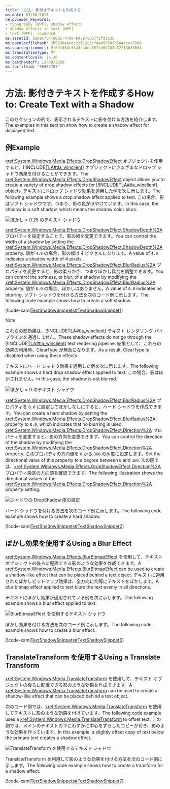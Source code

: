 ```yaml
---
title: '方法: 影付きテキストを作成する'
ms.date: 03/30/2017
helpviewer_keywords:
- typography [WPF], shadow effects
- shadow effects in text [WPF]
- text [WPF], shadowed
ms.assetid: 6ab9c754-6001-4708-b479-5367f2fd1a35
ms.openlocfilehash: 2b5298a4cdc2cf12c3cf44d06589c584accc7800
ms.sourcegitcommit: 9f6df084c53a3da0ea657ed0d708a72213683084
ms.translationtype: MT
ms.contentlocale: ja-JP
ms.lasthandoff: 12/09/2020
ms.locfileid: "96984707"
---
```

# <a name="how-to-create-text-with-a-shadow"></a><span data-ttu-id="ac879-102">方法: 影付きテキストを作成する</span><span class="sxs-lookup"><span data-stu-id="ac879-102">How to: Create Text with a Shadow</span></span>
<span data-ttu-id="ac879-103">このセクションの例で、表示されるテキストに影を付ける方法を紹介します。</span><span class="sxs-lookup"><span data-stu-id="ac879-103">The examples in this section show how to create a shadow effect for displayed text.</span></span>  
  
## <a name="example"></a><span data-ttu-id="ac879-104">例</span><span class="sxs-lookup"><span data-stu-id="ac879-104">Example</span></span>  
 <span data-ttu-id="ac879-105"><xref:System.Windows.Media.Effects.DropShadowEffect> オブジェクトを使用すると、[!INCLUDE[TLA#tla_winclient](../../../includes/tlasharptla-winclient-md.md)] オブジェクトにさまざまなドロップ シャドウ効果を付けることができます。</span><span class="sxs-lookup"><span data-stu-id="ac879-105">The <xref:System.Windows.Media.Effects.DropShadowEffect> object allows you to create a variety of drop shadow effects for [!INCLUDE[TLA#tla_winclient](../../../includes/tlasharptla-winclient-md.md)] objects.</span></span> <span data-ttu-id="ac879-106">テキストにドロップ シャドウ効果を適用した例を次に示します。</span><span class="sxs-lookup"><span data-stu-id="ac879-106">The following example shows a drop shadow effect applied to text.</span></span> <span data-ttu-id="ac879-107">この場合、影はソフト シャドウです。つまり、影の色がぼやけています。</span><span class="sxs-lookup"><span data-stu-id="ac879-107">In this case, the shadow is a soft shadow, which means the shadow color blurs.</span></span>  
  
 ![ぼかし &#61; 0.25 のテキスト シャドウ](./media/how-to-create-text-with-a-shadow/drop-shadow-text-effect.jpg)
  
 <span data-ttu-id="ac879-109"><xref:System.Windows.Media.Effects.DropShadowEffect.ShadowDepth%2A> プロパティを設定することで、影の幅を変更できます。</span><span class="sxs-lookup"><span data-stu-id="ac879-109">You can control the width of a shadow by setting the <xref:System.Windows.Media.Effects.DropShadowEffect.ShadowDepth%2A> property.</span></span> <span data-ttu-id="ac879-110">値が `4.0` の場合、影の幅は 4 ピクセルになります。</span><span class="sxs-lookup"><span data-stu-id="ac879-110">A value of `4.0` indicates a shadow width of 4 pixels.</span></span> <span data-ttu-id="ac879-111"><xref:System.Windows.Media.Effects.DropShadowEffect.BlurRadius%2A> プロパティを変更すると、影の柔らかさ、つまりぼかし具合を調整できます。</span><span class="sxs-lookup"><span data-stu-id="ac879-111">You can control the softness, or blur, of a shadow by modifying the <xref:System.Windows.Media.Effects.DropShadowEffect.BlurRadius%2A> property.</span></span> <span data-ttu-id="ac879-112">値が `0.0` の場合、ぼかしはありません。</span><span class="sxs-lookup"><span data-stu-id="ac879-112">A value of `0.0` indicates no blurring.</span></span> <span data-ttu-id="ac879-113">ソフト シャドウを付ける方法を次のコード例に示します。</span><span class="sxs-lookup"><span data-stu-id="ac879-113">The following code example shows how to create a soft shadow.</span></span>  
  
 [!code-xaml[TextShadowSnippets#TextShadowSnippet1](~/samples/snippets/csharp/VS_Snippets_Wpf/TextShadowSnippets/CS/SingleShadows.xaml#textshadowsnippet1)]  
  
> [!NOTE]
> <span data-ttu-id="ac879-114">これらの影効果は、[!INCLUDE[TLA#tla_winclient](../../../includes/tlasharptla-winclient-md.md)] テキスト レンダリング パイプラインを通過しません。</span><span class="sxs-lookup"><span data-stu-id="ac879-114">These shadow effects do not go through the [!INCLUDE[TLA#tla_winclient](../../../includes/tlasharptla-winclient-md.md)] text rendering pipeline.</span></span> <span data-ttu-id="ac879-115">結果として、これらの効果の利用時、ClearType が無効になります。</span><span class="sxs-lookup"><span data-stu-id="ac879-115">As a result, ClearType is disabled when using these effects.</span></span>  
  
 <span data-ttu-id="ac879-116">テキストにハード シャドウ効果を適用した例を次に示します。</span><span class="sxs-lookup"><span data-stu-id="ac879-116">The following example shows a hard drop shadow effect applied to text.</span></span> <span data-ttu-id="ac879-117">この場合、影はぼかされません。</span><span class="sxs-lookup"><span data-stu-id="ac879-117">In this case, the shadow is not blurred.</span></span>  
  
 ![ぼかし &#61; 0 のテキスト シャドウ](./media/how-to-create-text-with-a-shadow/text-shadow-softness.jpg)
  
 <span data-ttu-id="ac879-119"><xref:System.Windows.Media.Effects.DropShadowEffect.BlurRadius%2A> プロパティを `0.0` に設定してぼかしなしにすると、ハード シャドウを作成できます。</span><span class="sxs-lookup"><span data-stu-id="ac879-119">You can create a hard shadow by setting the <xref:System.Windows.Media.Effects.DropShadowEffect.BlurRadius%2A> property to `0.0`, which indicates that no blurring is used.</span></span> <span data-ttu-id="ac879-120"><xref:System.Windows.Media.Effects.DropShadowEffect.Direction%2A> プロパティを変更すると、影の方向を変更できます。</span><span class="sxs-lookup"><span data-stu-id="ac879-120">You can control the direction of the shadow by modifying the <xref:System.Windows.Media.Effects.DropShadowEffect.Direction%2A> property.</span></span> <span data-ttu-id="ac879-121">このプロパティの方向値を `0` から `360` の角度に設定します。</span><span class="sxs-lookup"><span data-stu-id="ac879-121">Set the directional value of this property to a degree between `0` and `360`.</span></span> <span data-ttu-id="ac879-122">次の図では、<xref:System.Windows.Media.Effects.DropShadowEffect.Direction%2A> プロパティ設定の方向値を確認できます。</span><span class="sxs-lookup"><span data-stu-id="ac879-122">The following illustration shows the directional values of the <xref:System.Windows.Media.Effects.DropShadowEffect.Direction%2A> property setting.</span></span>  
  
 ![シャドウの DropShadow 度の設定](./media/how-to-create-text-with-a-shadow/drop-shadow-degree-setting.png)
  
 <span data-ttu-id="ac879-124">ハード シャドウを付ける方法を次のコード例に示します。</span><span class="sxs-lookup"><span data-stu-id="ac879-124">The following code example shows how to create a hard shadow.</span></span>  
  
 [!code-xaml[TextShadowSnippets#TextShadowSnippet2](~/samples/snippets/csharp/VS_Snippets_Wpf/TextShadowSnippets/CS/SingleShadows.xaml#textshadowsnippet2)]  
  
## <a name="using-a-blur-effect"></a><span data-ttu-id="ac879-125">ぼかし効果を使用する</span><span class="sxs-lookup"><span data-stu-id="ac879-125">Using a Blur Effect</span></span>  
 <span data-ttu-id="ac879-126"><xref:System.Windows.Media.Effects.BlurBitmapEffect> を使用して、テキスト オブジェクトの後ろに配置できる影のような効果を作成できます。</span><span class="sxs-lookup"><span data-stu-id="ac879-126">A <xref:System.Windows.Media.Effects.BlurBitmapEffect> can be used to create a shadow-like effect that can be placed behind a text object.</span></span> <span data-ttu-id="ac879-127">テキストに適用されたぼかしビットマップ効果は、全方向に均等にテキストをぼかします。</span><span class="sxs-lookup"><span data-stu-id="ac879-127">A blur bitmap effect applied to text blurs the text evenly in all directions.</span></span>  
  
 <span data-ttu-id="ac879-128">テキストにぼかし効果が適用されている例を次に示します。</span><span class="sxs-lookup"><span data-stu-id="ac879-128">The following example shows a blur effect applied to text.</span></span>  
  
 ![BlurBitmapEffect を使用するテキスト シャドウ](./media/how-to-create-text-with-a-shadow/text-shadow-blur-effect.jpg)  
  
 <span data-ttu-id="ac879-130">ぼかし効果を付ける方法を次のコード例に示します。</span><span class="sxs-lookup"><span data-stu-id="ac879-130">The following code example shows how to create a blur effect.</span></span>  
  
 [!code-xaml[TextShadowSnippets#TextShadowSnippet6](~/samples/snippets/csharp/VS_Snippets_Wpf/TextShadowSnippets/CS/BlurShadows.xaml#textshadowsnippet6)]  
  
## <a name="using-a-translate-transform"></a><span data-ttu-id="ac879-131">TranslateTransform を使用する</span><span class="sxs-lookup"><span data-stu-id="ac879-131">Using a Translate Transform</span></span>  
 <span data-ttu-id="ac879-132"><xref:System.Windows.Media.TranslateTransform> を使用して、テキスト オブジェクトの後ろに配置できる影のような効果を作成できます。</span><span class="sxs-lookup"><span data-stu-id="ac879-132">A <xref:System.Windows.Media.TranslateTransform> can be used to create a shadow-like effect that can be placed behind a text object.</span></span>  
  
 <span data-ttu-id="ac879-133">次のコード例では、<xref:System.Windows.Media.TranslateTransform> を使用してテキストに影のような効果を付けています。</span><span class="sxs-lookup"><span data-stu-id="ac879-133">The following code example uses a <xref:System.Windows.Media.TranslateTransform> to offset text.</span></span> <span data-ttu-id="ac879-134">この例では、メインのテキストの下にわずかに中心をずらしたコピーが付き、影のような効果を作っています。</span><span class="sxs-lookup"><span data-stu-id="ac879-134">In this example, a slightly offset copy of text below the primary text creates a shadow effect.</span></span>  
  
 ![TranslateTransform を使用するテキスト シャドウ](./media/how-to-create-text-with-a-shadow/text-transform-shadow-effect.jpg)
  
 <span data-ttu-id="ac879-136">TranslateTransform を利用して影のような効果を付ける方法を次のコード例に示します。</span><span class="sxs-lookup"><span data-stu-id="ac879-136">The following code example shows how to create a transform for a shadow effect.</span></span>  
  
 [!code-xaml[TextShadowSnippets#TextShadowSnippet7](~/samples/snippets/csharp/VS_Snippets_Wpf/TextShadowSnippets/CS/TransformShadows.xaml#textshadowsnippet7)]
